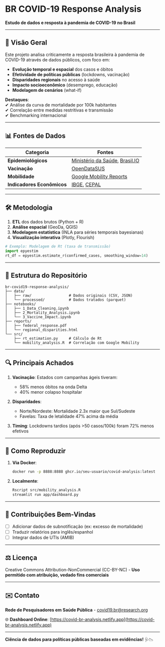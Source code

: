 # **BR COVID-19 Response Analysis**  
**Estudo de dados e resposta à pandemia de COVID-19 no Brasil**  

---

## 🦠 **Visão Geral**  
Este projeto analisa criticamente a resposta brasileira à pandemia de COVID-19 através de dados públicos, com foco em:  

- **Evolução temporal e espacial** dos casos e óbitos  
- **Efetividade de políticas públicas** (lockdowns, vacinação)  
- **Disparidades regionais** no acesso à saúde  
- **Impacto socioeconômico** (desemprego, educação)  
- **Modelagem de cenários** (what-if)  

**Destaques**:  
✔ Análise da curva de mortalidade por 100k habitantes  
✔ Correlação entre medidas restritivas e transmissão  
✔ Benchmarking internacional  

---

## 📊 **Fontes de Dados**  
| Categoria               | Fontes                                                                 |
|-------------------------|-----------------------------------------------------------------------|
| **Epidemiológicos**     | [Ministério da Saúde](https://covid.saude.gov.br/), [Brasil.IO](https://brasil.io/) |
| **Vacinação**          | [OpenDataSUS](https://opendatasus.saude.gov.br/dataset/covid-19-vacinacao) |
| **Mobilidade**         | [Google Mobility Reports](https://www.google.com/covid19/mobility/) |
| **Indicadores Econômicos** | [IBGE](https://www.ibge.gov.br/), [CEPAL](https://www.cepal.org/) |

---

## 🛠️ **Metodologia**  
1. **ETL** dos dados brutos (Python + R)  
2. **Análise espacial** (GeoDa, QGIS)  
3. **Modelagem estatística** (INLA para séries temporais bayesianas)  
4. **Visualização interativa** (Plotly, Flourish)  

```python
# Exemplo: Modelagem de Rt (taxa de transmissão)
import epyestim
rt_df = epyestim.estimate_r(confirmed_cases, smoothing_window=14)
```

---

## 📂 **Estrutura do Repositório**  
```
br-covid19-response-analysis/  
├── data/  
│   ├── raw/                 # Dados originais (CSV, JSON)  
│   └── processed/           # Dados tratados (parquet)  
├── notebooks/  
│   ├── 1_Data_Cleaning.ipynb  
│   ├── 2_Mortality_Analysis.ipynb  
│   └── 3_Vaccine_Impact.ipynb  
├── reports/  
│   ├── federal_response.pdf  
│   └── regional_disparities.html  
└── src/  
    ├── rt_estimation.py     # Cálculo de Rt  
    └── mobility_analysis.R  # Correlação com Google Mobility  
```

---

## 🔍 **Principais Achados**  
1. **Vacinação**: Estados com campanhas ágeis tiveram:  
   - 58% menos óbitos na onda Delta  
   - 40% menor colapso hospitalar  

2. **Disparidades**:  
   - Norte/Nordeste: Mortalidade 2.3x maior que Sul/Sudeste  
   - Favelas: Taxa de letalidade 47% acima da média  

3. **Timing**: Lockdowns tardios (após >50 casos/100k) foram 72% menos efetivos  

---

## 🚀 **Como Reproduzir**  
1. **Via Docker**:  
   ```bash  
   docker run -p 8888:8888 ghcr.io/seu-usuario/covid-analysis:latest
   ```  

2. **Localmente**:  
   ```bash  
   Rscript src/mobility_analysis.R  
   streamlit run app/dashboard.py  
   ```  

---

## 🤝 **Contribuições Bem-Vindas**  
- [ ] Adicionar dados de subnotificação (ex: excesso de mortalidade)  
- [ ] Traduzir relatórios para inglês/espanhol  
- [ ] Integrar dados de UTIs (AMIB)  

---

## ⚖️ **Licença**  
Creative Commons Attribution-NonCommercial (CC-BY-NC) - **Uso permitido com atribuição, vedado fins comerciais**  

---

## ✉️ **Contato**  
**Rede de Pesquisadores em Saúde Pública** - covid19.br@research.org  

🌐 **Dashboard Online**: [https://covid-br-analysis.netlify.app](https://covid-br-analysis.netlify.app)  

---  

**Ciência de dados para políticas públicas baseadas em evidências!** 🩺📉